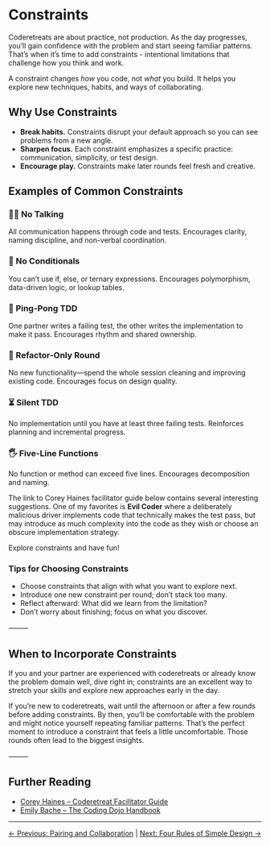 # Constraints

Coderetreats are about practice, not production. As the day progresses, you’ll gain confidence with the problem and start seeing familiar patterns. That’s when it’s time to add constraints - intentional limitations that challenge how you think and work.

A constraint changes *how* you code, not *what* you build. It helps you explore new techniques, habits, and ways of collaborating.

## Why Use Constraints

- **Break habits.** Constraints disrupt your default approach so you can see problems from a new angle.
- **Sharpen focus.** Each constraint emphasizes a specific practice: communication, simplicity, or test design.
- **Encourage play.** Constraints make later rounds feel fresh and creative.

## Examples of Common Constraints

### 🧍‍♀️ No Talking

All communication happens through code and tests. Encourages clarity, naming discipline, and non-verbal coordination.

### 🧠 No Conditionals

You can’t use if, else, or ternary expressions. Encourages polymorphism, data-driven logic, or lookup tables.

### 💬 Ping-Pong TDD

One partner writes a failing test, the other writes the implementation to make it pass. Encourages rhythm and shared ownership.

### 🔁 Refactor-Only Round

No new functionality—spend the whole session cleaning and improving existing code. Encourages focus on design quality.

### ⏳ Silent TDD

No implementation until you have at least three failing tests. Reinforces planning and incremental progress.

### 🖐 Five-Line Functions

No function or method can exceed five lines. Encourages decomposition and naming.

The link to Corey Haines facilitator guide below contains several interesting suggestions. One of my favorites is **Evil Coder** where a deliberately malicious driver implements code that technically makes the test pass, but may introduce as much complexity into the code as they wish or choose an obscure implementation strategy.

Explore constraints and have fun!

### Tips for Choosing Constraints

  - Choose constraints that align with what you want to explore next.
  - Introduce one new constraint per round; don’t stack too many.
  - Reflect afterward: What did we learn from the limitation?
  - Don’t worry about finishing; focus on what you discover.

⸻

## When to Incorporate Constraints

If you and your partner are experienced with coderetreats or already know the problem domain well, dive right in; constraints are an excellent way to stretch your skills and explore new approaches early in the day.

If you’re new to coderetreats, wait until the afternoon or after a few rounds before adding constraints. By then, you’ll be comfortable with the problem and might notice yourself repeating familiar patterns. That’s the perfect moment to introduce a constraint that feels a little uncomfortable. Those rounds often lead to the biggest insights.

⸻

## Further Reading

  - [Corey Haines – Coderetreat Facilitator Guide](https://coderetreat.org/facilitators/constraints/)
  - [Emily Bache – The Coding Dojo Handbook](https://leanpub.com/codingdojohandbook)

---
  
[← Previous: Pairing and Collaboration](./pairing-and-collaboration.md) | [Next: Four Rules of Simple Design →](./four-rules-of-simple-design.md)